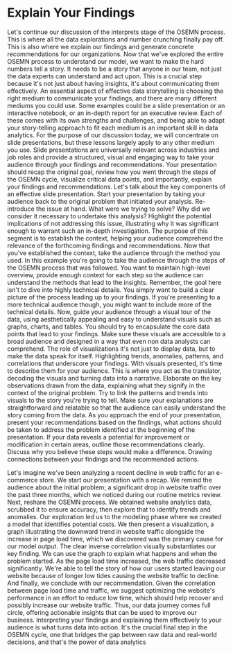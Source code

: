 # Explain Your Findings

Let's continue our discussion of the interprets stage of the OSEMN process. This is where all the data explorations and number crunching finally pay off. This is also where we explain our findings and generate concrete recommendations for our organizations. Now that we've explored the entire OSEMN process to understand our model, we want to make the hard numbers tell a story. It needs to be a story that anyone in our team, not just the data experts can understand and act upon. This is a crucial step because it's not just about having insights, it's about communicating them effectively. An essential aspect of effective data storytelling is choosing the right medium to communicate your findings, and there are many different mediums you could use. Some examples could be a slide presentation or an interactive notebook, or an in-depth report for an executive review. Each of these comes with its own strengths and challenges, and being able to adapt your story-telling approach to fit each medium is an important skill in data analytics. For the purpose of our discussion today, we will concentrate on slide presentations, but these lessons largely apply to any other medium you use. Slide presentations are universally relevant across industries and job roles and provide a structured, visual and engaging way to take your audience through your findings and recommendations. Your presentation should recap the original goal, review how you went through the steps of the OSEMN cycle, visualize critical data points, and importantly, explain your findings and recommendations. Let's talk about the key components of an effective slide presentation. Start your presentation by taking your audience back to the original problem that initiated your analysis. Re-introduce the issue at hand. What were we trying to solve? Why did we consider it necessary to undertake this analysis? Highlight the potential implications of not addressing this issue, illustrating why it was significant enough to warrant such an in-depth investigation. The purpose of this segment is to establish the context, helping your audience comprehend the relevance of the forthcoming findings and recommendations. Now that you've established the context, take the audience through the method you used. In this example you're going to take the audience through the steps of the OSEMN process that was followed. You want to maintain high-level overview, provide enough context for each step so the audience can understand the methods that lead to the insights. Remember, the goal here isn't to dive into highly technical details. You simply want to build a clear picture of the process leading up to your findings. If you're presenting to a more technical audience though, you might want to include more of the technical details. Now, guide your audience through a visual tour of the data, using aesthetically appealing and easy to understand visuals such as graphs, charts, and tables. You should try to encapsulate the core data points that lead to your findings. Make sure these visuals are accessible to a broad audience and designed in a way that even non data analysts can comprehend. The role of visualizations it's not just to display data, but to make the data speak for itself. Highlighting trends, anomalies, patterns, and correlations that underscore your findings. With visuals presented, it's time to describe them for your audience. This is where you act as the translator, decoding the visuals and turning data into a narrative. Elaborate on the key observations drawn from the data, explaining what they signify in the context of the original problem. Try to link the patterns and trends into visuals to the story you're trying to tell. Make sure your explanations are straightforward and relatable so that the audience can easily understand the story coming from the data. As you approach the end of your presentation, present your recommendations based on the findings, what actions should be taken to address the problem identified at the beginning of the presentation. If your data reveals a potential for improvement or modification in certain areas, outline those recommendations clearly. Discuss why you believe these steps would make a difference. Drawing connections between your findings and the recommended actions.

Let's imagine we've been analyzing a recent decline in web traffic for an e-commerce store. We start our presentation with a recap. We remind the audience about the initial problem; a significant drop in website traffic over the past three months, which we noticed during our routine metrics review. Next, reshare the OSEMN process. We obtained website analytics data, scrubbed it to ensure accuracy, then explore that to identify trends and anomalies. Our exploration led us to the modeling phase where we created a model that identifies potential costs. We then present a visualization, a graph illustrating the downward trend in website traffic alongside the increase in page load time, which we discovered was the primary cause for our model output. The clear inverse correlation visually substantiates our key finding. We can use the graph to explain what happens and when the problem started. As the page load time increased, the web traffic decreased significantly. We're able to tell the story of how our users started leaving our website because of longer low tides causing the website traffic to decline. And finally, we conclude with our recommendation. Given the correlation between page load time and traffic, we suggest optimizing the website's performance in an effort to reduce low time, which should help recover and possibly increase our website traffic. Thus, our data journey comes full circle, offering actionable insights that can be used to improve our business. Interpreting your findings and explaining them effectively to your audience is what turns data into action. It's the crucial final step in the OSEMN cycle, one that bridges the gap between raw data and real-world decisions, and that's the power of data analytics